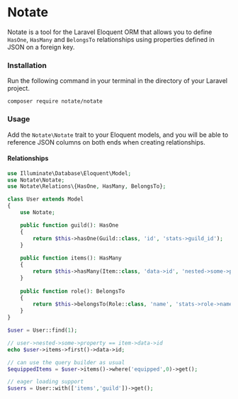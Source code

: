 # Notate

Notate is a tool for the Laravel Eloquent ORM that allows you to define `HasOne`, `HasMany` and `BelongsTo` relationships using properties defined in JSON on a foreign key.

### Installation

Run the following command in your terminal in the directory of your Laravel project.

```
composer require notate/notate
```

### Usage

Add the `Notate\Notate` trait to your Eloquent models, and you will be able to reference JSON columns on both ends when creating relationships.

#### Relationships

```php
use Illuminate\Database\Eloquent\Model;
use Notate\Notate;
use Notate\Relations\{HasOne, HasMany, BelongsTo};

class User extends Model
{
    use Notate;

    public function guild(): HasOne
    {
        return $this->hasOne(Guild::class, 'id', 'stats->guild_id');
    }
    
    public function items(): HasMany
    {
        return $this->hasMany(Item::class, 'data->id', 'nested->some->property');
    }
    
    public function role(): BelongsTo
    {
        return $this->belongsTo(Role::class, 'name', 'stats->role->name');
    }
}
```

```php
$user = User::find(1);

// user->nested->some->property == item->data->id
echo $user->items->first()->data->id;

// can use the query builder as usual
$equippedItems = $user->items()->where('equipped',0)->get();

// eager loading support
$users = User::with(['items','guild'])->get();
```